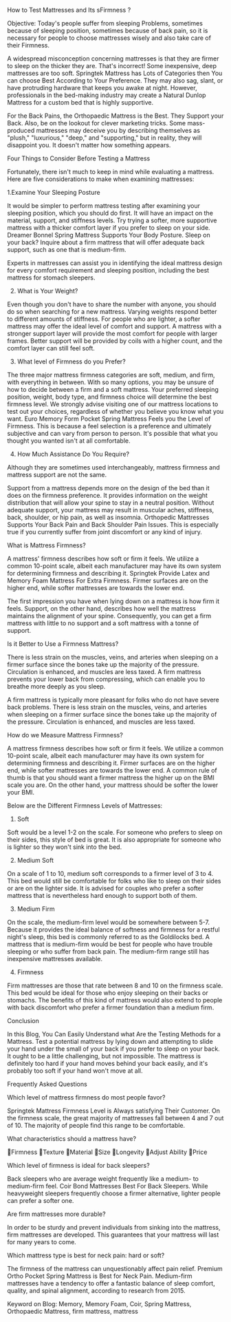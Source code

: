 How to Test Mattresses and Its sFirmness ?

Objective: Today's people suffer from sleeping Problems, sometimes because of sleeping position, sometimes because of back pain, so it is necessary for people to choose mattresses wisely and also take care of their Firmness.

A widespread misconception concerning mattresses is that they are firmer to sleep on the thicker they are. That's incorrect! Some inexpensive, deep mattresses are too soft. Springtek Mattress has Lots of Categories then You can choose Best According to Your Preference. They may also sag, slant, or have protruding hardware that keeps you awake at night. However, professionals in the bed-making industry may create a Natural Dunlop Mattress for a custom bed that is highly supportive.

For the Back Pains, the Orthopaedic Mattress is the Best. They Support your Back. Also, be on the lookout for clever marketing tricks. Some mass-produced mattresses may deceive you by describing themselves as "plush," "luxurious," "deep," and "supporting," but in reality, they will disappoint you. It doesn't matter how something appears. 

Four Things to Consider Before Testing a Mattress

Fortunately, there isn't much to keep in mind while evaluating a mattress. Here are five considerations to make when examining mattresses:

1.Examine Your Sleeping Posture

It would be simpler to perform mattress testing after examining your sleeping position, which you should do first. It will have an impact on the material, support, and stiffness levels. Try trying a softer, more supportive mattress with a thicker comfort layer if you prefer to sleep on your side. Dreamer Bonnel Spring Mattress Supports Your Body Posture. Sleep on your back? Inquire about a firm mattress that will offer adequate back support, such as one that is medium-firm.

Experts in mattresses can assist you in identifying the ideal mattress design for every comfort requirement and sleeping position, including the best mattress for stomach sleepers.

2. What is Your Weight?

Even though you don't have to share the number with anyone, you should do so when searching for a new mattress. Varying weights respond better to different amounts of stiffness. For people who are lighter, a softer mattress may offer the ideal level of comfort and support. A mattress with a stronger support layer will provide the most comfort for people with larger frames. Better support will be provided by coils with a higher count, and the comfort layer can still feel soft.

3. What level of Firmness do you Prefer?

The three major mattress firmness categories are soft, medium, and firm, with everything in between. With so many options, you may be unsure of how to decide between a firm and a soft mattress. Your preferred sleeping position, weight, body type, and firmness choice will determine the best firmness level. We strongly advise visiting one of our mattress locations to test out your choices, regardless of whether you believe you know what you want.  Euro Memory Form Pocket Spring Mattress Feels you the Level of Firmness. This is because a feel selection is a preference and ultimately subjective and can vary from person to person. It's possible that what you thought you wanted isn't at all comfortable.

4. How Much Assistance Do You Require?

Although they are sometimes used interchangeably, mattress firmness and mattress support are not the same.

Support from a mattress depends more on the design of the bed than it does on the firmness preference. It provides information on the weight distribution that will allow your spine to stay in a neutral position. Without adequate support, your mattress may result in muscular aches, stiffness, back, shoulder, or hip pain, as well as insomnia. Orthopedic Mattresses Supports Your Back Pain and Back Shoulder Pain Issues. This is especially true if you currently suffer from joint discomfort or any kind of injury.

What is Mattress Firmness?

A mattress' firmness describes how soft or firm it feels. We utilize a common 10-point scale, albeit each manufacturer may have its own system for determining firmness and describing it. Springtek Provide Latex and Memory Foam Mattress For Extra Firmness. Firmer surfaces are on the higher end, while softer mattresses are towards the lower end. 

The first impression you have when lying down on a mattress is how firm it feels. Support, on the other hand, describes how well the mattress maintains the alignment of your spine. Consequently, you can get a firm mattress with little to no support and a soft mattress with a tonne of support.

Is it Better to Use a Firmness Mattress?

There is less strain on the muscles, veins, and arteries when sleeping on a firmer surface since the bones take up the majority of the pressure. Circulation is enhanced, and muscles are less taxed. A firm mattress prevents your lower back from compressing, which can enable you to breathe more deeply as you sleep.

A firm mattress is typically more pleasant for folks who do not have severe back problems. There is less strain on the muscles, veins, and arteries when sleeping on a firmer surface since the bones take up the majority of the pressure. Circulation is enhanced, and muscles are less taxed.

How do we Measure Mattress Firmness?

A mattress firmness describes how soft or firm it feels. We utilize a common 10-point scale, albeit each manufacturer may have its own system for determining firmness and describing it. Firmer surfaces are on the higher end, while softer mattresses are towards the lower end. A common rule of thumb is that you should want a firmer mattress the higher up on the BMI scale you are. On the other hand, your mattress should be softer the lower your BMI. 

Below are the Different Firmness Levels of Mattresses:

1. Soft 

Soft would be a level 1-2 on the scale. For someone who prefers to sleep on their sides, this style of bed is great. It is also appropriate for someone who is lighter so they won't sink into the bed.

2. Medium Soft

On a scale of 1 to 10, medium soft corresponds to a firmer level of 3 to 4. This bed would still be comfortable for folks who like to sleep on their sides or are on the lighter side. It is advised for couples who prefer a softer mattress that is nevertheless hard enough to support both of them.

3. Medium  Firm

On the scale, the medium-firm level would be somewhere between 5-7. Because it provides the ideal balance of softness and firmness for a restful night's sleep, this bed is commonly referred to as the Goldilocks bed. A mattress that is medium-firm would be best for people who have trouble sleeping or who suffer from back pain. The medium-firm range still has inexpensive mattresses available.

4. Firmness

Firm mattresses are those that rate between 8 and 10 on the firmness scale. This bed would be ideal for those who enjoy sleeping on their backs or stomachs. The benefits of this kind of mattress would also extend to people with back discomfort who prefer a firmer foundation than a medium firm.

Conclusion

In this Blog, You Can Easily Understand what Are the Testing Methods for a Mattress. Test a potential mattress by lying down and attempting to slide your hand under the small of your back if you prefer to sleep on your back. It ought to be a little challenging, but not impossible. The mattress is definitely too hard if your hand moves behind your back easily, and it's probably too soft if your hand won't move at all. 

Frequently Asked Questions

Which level of mattress firmness do most people favor?

Springtek Mattress Firmness Level is Always satisfying Their Customer. On the firmness scale, the great majority of mattresses fall between 4 and 7 out of 10. The majority of people find this range to be comfortable.

What characteristics should a mattress have?

Firmness 
Texture
Material
Size
Longevity
Adjust Ability
Price

Which level of firmness is ideal for back sleepers?

Back sleepers who are average weight frequently like a medium- to medium-firm feel. Coir Bond  Mattresses Best For Back Sleepers. While heavyweight sleepers frequently choose a firmer alternative, lighter people can prefer a softer one.

Are firm mattresses more durable?

In order to be sturdy and prevent individuals from sinking into the mattress, firm mattresses are developed. This guarantees that your mattress will last for many years to come.

Which mattress type is best for neck pain: hard or soft?

The firmness of the mattress can unquestionably affect pain relief. Premium Ortho Pocket Spring Mattress is Best for Neck Pain.  Medium-firm mattresses have a tendency to offer a fantastic balance of sleep comfort, quality, and spinal alignment, according to research from 2015.


Keyword on Blog: Memory, Memory Foam, Coir, Spring Mattress, Orthopaedic Mattress, firm mattress, mattress
